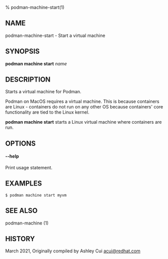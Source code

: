 % podman-machine-start(1)

## NAME
podman\-machine\-start - Start a virtual machine

## SYNOPSIS
**podman machine start** *name*

## DESCRIPTION

Starts a virtual machine for Podman.

Podman on MacOS requires a virtual machine. This is because containers are Linux -
containers do not run on any other OS because containers' core functionality are
tied to the Linux kernel.

**podman machine start** starts a Linux virtual machine where containers are run.

## OPTIONS

#### **--help**

Print usage statement.

## EXAMPLES

```
$ podman machine start myvm
```

## SEE ALSO
podman-machine (1)

## HISTORY
March 2021, Originally compiled by Ashley Cui <acui@redhat.com>
